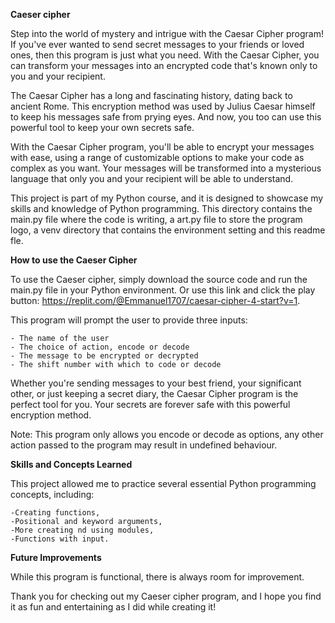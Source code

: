 **Caeser cipher**

Step into the world of mystery and intrigue with the Caesar Cipher program! If you've ever wanted to send secret messages to your friends or loved ones, then this program is just what you need. With the Caesar Cipher, you can transform your messages into an encrypted code that's known only to you and your recipient.

The Caesar Cipher has a long and fascinating history, dating back to ancient Rome. This encryption method was used by Julius Caesar himself to keep his messages safe from prying eyes. And now, you too can use this powerful tool to keep your own secrets safe.

With the Caesar Cipher program, you'll be able to encrypt your messages with ease, using a range of customizable options to make your code as complex as you want. Your messages will be transformed into a mysterious language that only you and your recipient will be able to understand.

This project is part of my Python course, and it is designed to showcase my skills and knowledge of Python programming.
This directory contains the main.py file where the code is writing, a art.py file to store the program logo, a venv directory that contains the environment setting and this readme fle.

**How to use the Caeser Cipher**

To use the Caeser cipher, simply download the source code and run the main.py file in your Python environment.
Or use this link and click the play button: https://replit.com/@Emmanuel1707/caesar-cipher-4-start?v=1.

This program will prompt the user to provide three inputs:

	- The name of the user
	- The choice of action, encode or decode
	- The message to be encrypted or decrypted
	- The shift number with which to code or decode

Whether you're sending messages to your best friend, your significant other, or just keeping a secret diary, the Caesar Cipher program is the perfect tool for you. Your secrets are forever safe with this powerful encryption method.

Note:
	This program only allows you encode or decode as options, any other action passed to the program may result in undefined behaviour.

**Skills and Concepts Learned**

This project allowed me to practice several essential Python programming concepts, including:

	-Creating functions,
	-Positional and keyword arguments,
	-More creating nd using modules,
	-Functions with input.

**Future Improvements**

While this program is functional, there is always room for improvement.

Thank you for checking out my Caeser cipher program, and I hope you find it as fun and entertaining as I did while creating it!
